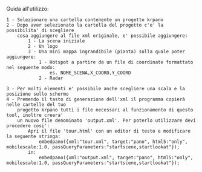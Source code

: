 Guida all'utilizzo:

    1 - Selezionare una cartella contenente un progetto krpano
    2 - Dopo aver selezionato la cartella del progetto c'e' la possibilita' di scegliere
        cosa aggiungere al file xml originale, e' possibile aggiungere:
            1 - La scena iniziale
            2 - Un logo
            3 - Una mini mappa ingrandibile (pianta) sulla quale poter aggiungere:
                1 - Hotspot a partire da un file di coordinate formattato nel seguente modo:
                    es. NOME_SCENA,X_COORD,Y_COORD
                2 - Radar

    3 - Per molti elementi e' possibile anche scegliere una scala e la posizione sullo schermo
    4 - Premendo il tasto di generazione dell'xml il programma copierà nelle cartelle del tuo
        progetto krpano tutti i file necessari al funzionamento di questo tool, inoltre creera'
        un nuovo file denominato 'output.xml'. Per poterlo utilizzare devi procedere cosi':
            Apri il file 'tour.html' con un editor di testo e modificare la seguente stringa:
                embedpano({xml:"tour.xml", target:"pano", html5:"only", mobilescale:1.0, passQueryParameters:"startscene,startlookat"});
            in:
                embedpano({xml:"output.xml", target:"pano", html5:"only", mobilescale:1.0, passQueryParameters:"startscene,startlookat"});
